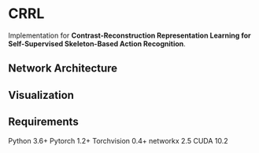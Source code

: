 # CRRL
Implementation for **Contrast-Reconstruction Representation Learning for Self-Supervised Skeleton-Based Action Recognition**.

## Network Architecture


## Visualization


## Requirements
Python 3.6+
Pytorch 1.2+
Torchvision 0.4+
networkx 2.5
CUDA 10.2
